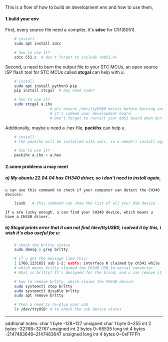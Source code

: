 This is a flow of how to build an development env and how to use them,

#### 1.build your env ####

First, every source file need a compiler, it's **sdcc** for C51(8051).
```bash
    # install
    sudo apt install sdcc

    # how to use it?
    sdcc C51.c  # don't forget to include <8051.h>
```

Second, u need to burn the output file to your STC MCUs,
an open source ISP flash tool for STC MCUs called **stcgal**
can help with u.
```bash
    # install
    sudo apt install python3-pip
    pip install stcgal  # may need sudo?

    # how to use it?
    sudo stcgal a.ihx    
                    # plz ensure /dev/ttyUSB0 exists before burning and
                    # it's indeed your development board.
                    # Don't forget to restart your 8051 board when buring. 
```

Additionally, maybe u need a .hex file, **packihx** can help u.
```bash
    # install
    # the packihx will be installed with sdcc, so u needn't install again

    # how to use it?
    packihx a.ihx > a.hex
```

#### 2.some problems u may meet ####

##### a) My ubuntu 22.04.04 has CH340 driver, so i don't need to install again, #####
    u can use this command to check if your computer can detect the CH340 devices:
```bash
    lsusb   # this command can show the list of all your USB device
```
    If u are lucky enough, u can find your CH340 device, which means u have a CH340 driver.

##### b) Stcgal prints error that it can not find /dev/ttyUSB0, i solved it by this, i wish it's also useful for u: #####
```bash
    # check the brltty status
    sudo dmesg | grep brltty

    # if u get the message like this:
    [ 1766.123165] usb 1-2: usbfs: interface 0 claimed by ch341 while 'brltty' sets config #1
    # which means brltty claimed the CH340 USB-to-serial converter.
    # What is brltty? It's designed for the blind, and u can remove it.

    # how to remove brltty, which claims the CH340 device.
    sudo systemctl stop brltty
    sudo systemctl disable brltty
    sudo apt remove brltty

    # then u need to re-plug your usb
    ls /dev/ttyUSB* # to check the usb device status
```

---

addtional notes:
char                1 byte      -128~127
unsigned char       1 byte      0~255
int                 2 bytes     -32768~32767
unsigned int        2 bytes     0~65535
long int            4 bytes     -2147483648~2147483647
unsigned long int   4 bytes     0~0xFFFFh
